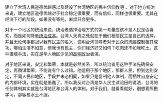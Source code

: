 建立了台湾人民道德优越感以及建设了台湾地区的民主信仰教吧 ，对于地方统治来说，建立地区道德优越对于社会稳定很重要，而有信仰，同样也很重要。尤其在经济下行的阶段，如果没有寄托，麻烦只会更多。

对于一个地区的统治来说，统治者选择治理方式的第一考量应该不是人民是否喜欢，而是如何降低[统治成本](https://www.zhihu.com/search?q=%E7%BB%9F%E6%B2%BB%E6%88%90%E6%9C%AC&search_source=Entity&hybrid_search_source=Entity&hybrid_search_extra=%7B%22sourceType%22%3A%22answer%22%2C%22sourceId%22%3A118413275%7D)。台湾人天真之处就在于他们相信民主是自己的选择，并且无论何事都冠以我有民主的名义，说明台湾领导者对于民众的洗脑控制极其成功，哪怕生活不如意，但我也有民主，你们经济好又如何？吃肉还不如我吃土。这种摄魂手法，实在是华人地区少见的[高明政](https://www.zhihu.com/search?q=%E9%AB%98%E6%98%8E%E6%94%BF&search_source=Entity&hybrid_search_source=Entity&hybrid_search_extra=%7B%22sourceType%22%3A%22answer%22%2C%22sourceId%22%3A118413275%7D)治表演。

对于地区来说，安定和繁荣，本就是必然关系，所以统治者用这种手法先确保安定，再图谋繁荣，不能说有什么过错。他适用于那个地区，那群人民，但到达到安定，不同人民和地区，手段并未必相同，如果只是复制他人体制，而牺牲自身安定的内部环境，实在就是愚蠢了。所以我反对台湾是华人民主试验田的说法，台湾的任何体制其实就是台湾地区和台湾人的体制，对于我们，就看看就好，别想着照搬学习，那容易水土不服。